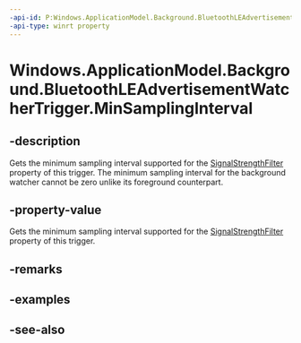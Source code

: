 ----api-id: P:Windows.ApplicationModel.Background.BluetoothLEAdvertisementWatcherTrigger.MinSamplingInterval
-api-type: winrt property
---<!-- Property syntaxpublic Windows.Foundation.TimeSpan MinSamplingInterval { get; }--># Windows.ApplicationModel.Background.BluetoothLEAdvertisementWatcherTrigger.MinSamplingInterval## -descriptionGets the minimum sampling interval supported for the [SignalStrengthFilter](bluetoothleadvertisementwatchertrigger_signalstrengthfilter.md) property of this trigger. The minimum sampling interval for the background watcher cannot be zero unlike its foreground counterpart.## -property-valueGets the minimum sampling interval supported for the [SignalStrengthFilter](bluetoothleadvertisementwatchertrigger_signalstrengthfilter.md) property of this trigger.## -remarks## -examples## -see-also